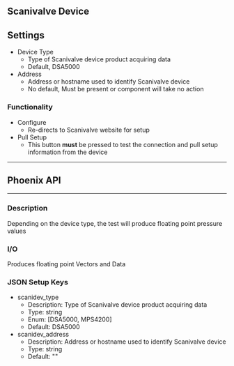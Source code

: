 ## Scanivalve Device
## Settings

- Device Type
    - Type of Scanivalve device product acquiring data
    - Default, DSA5000
- Address
    - Address or hostname used to identify Scanivalve device
    - No default, Must be present or component will take no action

### Functionality

- Configure
  - Re-directs to Scanivalve website for setup
- Pull Setup
  - This button **must** be pressed to test the connection and pull setup information from the device
___
## Phoenix API
___
### Description

Depending on the device type, the test will produce floating point pressure values

### I/O

Produces floating point Vectors and Data

### JSON Setup Keys

- scanidev_type
    - Description: Type of Scanivalve device product acquiring data
    - Type: string
    - Enum: [DSA5000, MPS4200]
    - Default: DSA5000
- scanidev_address
    - Description: Address or hostname used to identify Scanivalve device
    - Type: string
    - Default: ""
